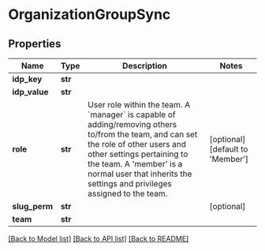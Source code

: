 # OrganizationGroupSync

## Properties
Name | Type | Description | Notes
------------ | ------------- | ------------- | -------------
**idp_key** | **str** |  | 
**idp_value** | **str** |  | 
**role** | **str** |  User role within the team.   A &#x60;manager&#x60; is capable of adding/removing others to/from the team, and  can set the role of other users and other settings pertaining to the  team.   A &#39;member&#39; is a normal user that inherits the settings and privileges  assigned to the team.  | [optional] [default to 'Member']
**slug_perm** | **str** |  | [optional] 
**team** | **str** |  | 

[[Back to Model list]](../README.md#documentation-for-models) [[Back to API list]](../README.md#documentation-for-api-endpoints) [[Back to README]](../README.md)


